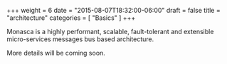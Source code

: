 +++
weight = 6
date = "2015-08-07T18:32:00-06:00"
draft = false
title = "architecture"
categories = [ "Basics" ]
+++

Monasca is a highly performant, scalable, fault-tolerant and extensible micro-services messages bus based architecture. <!--more-->

More details will be coming soon.
